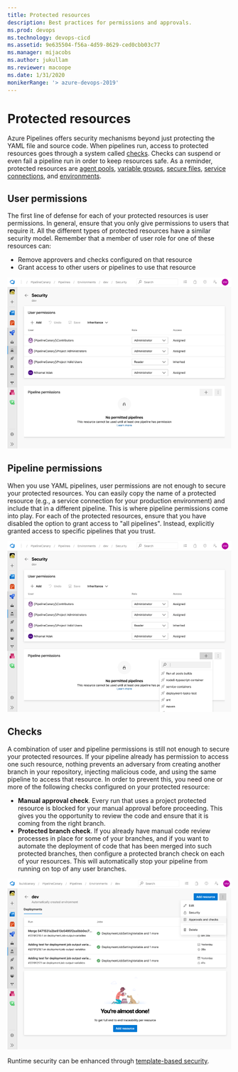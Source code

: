 ```yaml
---
title: Protected resources
description: Best practices for permissions and approvals.
ms.prod: devops
ms.technology: devops-cicd
ms.assetid: 9e635504-f56a-4d59-8629-ced0cbb03c77
ms.manager: mijacobs
ms.author: jukullam
ms.reviewer: macoope
ms.date: 1/31/2020
monikerRange: '> azure-devops-2019'
---
```


# Protected resources

Azure Pipelines offers security mechanisms beyond just protecting the YAML file and source code.
When pipelines run, access to protected resources goes through a system called [checks](TODO).
Checks can suspend or even fail a pipeline run in order to keep resources safe.
As a reminder, protected resources are [agent pools](TODO), [variable groups](TODO), [secure files](TODO), [service connections](TODO), and [environments](TODO).

## User permissions

The first line of defense for each of your protected resources is user permissions.
In general, ensure that you only give permissions to users that require it.
All the different types of protected resources have a similar security model.
Remember that a member of user role for one of these resources can:
- Remove approvers and checks configured on that resource
- Grant access to other users or pipelines to use that resource

![Screenshot of user permissions on pipelines](media/user-permissions.png)

## Pipeline permissions

When you use YAML pipelines, user permissions are not enough to secure your protected resources.
You can easily copy the name of a protected resource (e.g., a service connection for your production environment) and include that in a different pipeline.
This is where pipeline permissions come into play.
For each of the protected resources, ensure that you have disabled the option to grant access to "all pipelines".
Instead, explicitly granted access to specific pipelines that you trust.

![Screenshot of pipeline permissions](media/pipeline-permissions.png)

## Checks

A combination of user and pipeline permissions is still not enough to secure your protected resources.
If your pipeline already has permission to access one such resource, nothing prevents an adversary from creating another branch in your repository, injecting malicious code, and using the same pipeline to access that resource.
In order to prevent this, you need one or more of the following checks configured on your protected resource:
- **Manual approval check**.
Every run that uses a project protected resource is blocked for your manual approval before proceeding.
This gives you the opportunity to review the code and ensure that it is coming from the right branch.
- **Protected branch check**.
If you already have manual code review processes in place for some of your branches, and if you want to automate the deployment of code that has been merged into such protected branches, then configure a protected branch check on each of your resources.
This will automatically stop your pipeline from running on top of any user branches.
<!-- coming Q1 CY20
- **Azure function check**.
If you have some other logic to decide whether a run should be allowed to proceed, create an Azure function with your custom logic and configure that function to be a check on your protected resource.
For instance, your logic could ensure that the code has been reviewed by a certain number of reviewers, that it has been tested on a certain other environment, and that all the tests have passed.
-->

![Screenshot of configuring checks](media/configure-checks.png)

Runtime security can be enhanced through [template-based security](templates.md).
